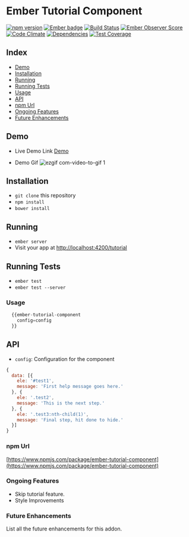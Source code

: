 # Ember Tutorial Component 

[![npm version](https://badge.fury.io/js/ember-tutorial-component.svg)](https://badge.fury.io/js/ember-tutorial-component)
[![Ember badge](https://embadge.io/v1/badge.svg?start=2.0.0)](https://embadge.io/v1/badge.svg?start=2.0.0)
[![Build Status](https://travis-ci.org/svkangal/ember-tutorial-component.svg?branch=master)](https://travis-ci.org/svkangal/ember-tutorial-component) 
[![Ember Observer Score](http://emberobserver.com/badges/ember-tutorial-component.svg)](http://emberobserver.com/addons/ember-tutorial-component)
[![Code Climate](https://codeclimate.com/github/svkangal/ember-tutorial-component/badges/gpa.svg)](https://codeclimate.com/github/svkangal/ember-tutorial-component)
[![Dependencies](https://david-dm.org/svkangal/ember-tutorial-component.svg)](https://david-dm.org/svkangal/ember-tutorial-component.svg)
[![Test Coverage](https://codeclimate.com/github/svkangal/ember-tutorial-component/badges/coverage.svg)](https://codeclimate.com/github/svkangal/ember-tutorial-component/coverage)

## Index

 - [Demo](#demo)
 - [Installation](#installation)
 - [Running](#running)
 - [Running Tests](#running-tests)
 - [Usage](#usage)
 - [API](#api)
 - [npm Url](#npm-url)
 - [Ongoing Features](#ongoing-features)
 - [Future Enhancements](#future-enchancements)

## Demo
 - Live Demo Link
   [Demo](https://svkangal.github.io/ember-tutorial-component/)

 - Demo Gif
   ![ezgif com-video-to-gif 1](https://cloud.githubusercontent.com/assets/2807160/17454524/fe61d674-5b4d-11e6-8f3f-d5dfb9a2bb57.gif)

## Installation

* `git clone` this repository
* `npm install`
* `bower install`

## Running

* `ember server`
* Visit your app at [http://localhost:4200/tutorial](http://localhost:4200/tutorial)

## Running Tests

* `ember test`
* `ember test --server`

### Usage
```javascript
  {{ember-tutorial-component
    config=config
  }}
```
## API

* `config`: Configuration for the component

```javascript
{ 
  data: [{
    ele: '#test1',
    message: 'First help message goes here.'
  }, {
    ele: '.test2',
    message: 'This is the next step.'
  }, {
    ele: '.test3:nth-child(1)',
    message: 'Final step, hit done to hide.'
  }]
}
```

### npm Url
[https://www.npmjs.com/package/ember-tutorial-component](https://www.npmjs.com/package/ember-tutorial-component)

### Ongoing Features
- Skip tutorial feature.
- Style Improvements
### Future Enhancements
List all the future enhancements for this addon.
      

